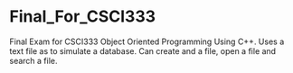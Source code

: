 # Final_For_CSCI333
Final Exam for CSCI333 Object Oriented Programming Using C++. Uses a text file as to simulate a database. Can create and a file, open a file and search a file.
